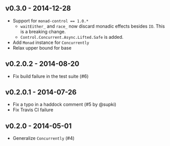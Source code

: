 ## v0.3.0 - 2014-12-28

* Support for `monad-control == 1.0.*`
    * `waitEither_` and `race_` now discard monadic effects besides `IO`. This is a breaking change.
    * `Control.Concurrent.Async.Lifted.Safe` is added.
* Add `Monad` instance for `Concurrently`
* Relax upper bound for base

## v0.2.0.2 - 2014-08-20

* Fix build failure in the test suite (#6)

## v0.2.0.1 - 2014-07-26

* Fix a typo in a haddock comment (#5 by @supki)
* Fix Travis CI failure

## v0.2.0 - 2014-05-01

* Generalize `Concurrently` (#4)
